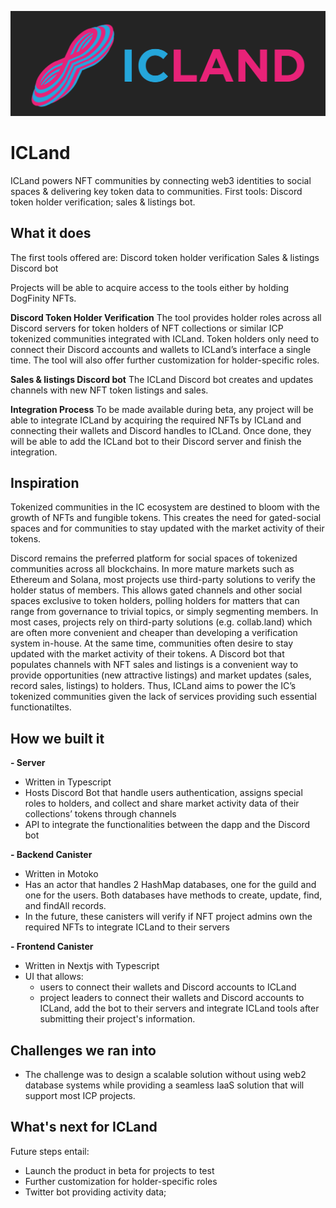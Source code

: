 ![icland-logo](icland-logo.png)

# ICLand

ICLand powers NFT communities by connecting web3 identities to social spaces &amp; delivering key token data to communities. First tools: Discord token holder verification; sales &amp; listings bot.

## What it does

The first tools offered are:
Discord token holder verification
Sales & listings Discord bot

Projects will be able to acquire access to the tools either by holding DogFinity NFTs.

**Discord Token Holder Verification**
The tool provides holder roles across all Discord servers for token holders of NFT collections or similar ICP tokenized communities integrated with ICLand. Token holders only need to connect their Discord accounts and wallets to ICLand’s interface a single time. The tool will also offer further customization for holder-specific roles.

**Sales & listings Discord bot**
The ICLand Discord bot creates and updates channels with new NFT token listings and sales.

**Integration Process**
To be made available during beta, any project will be able to integrate ICLand by acquiring the required NFTs by ICLand and connecting their wallets and Discord handles to ICLand. Once done, they will be able to add the ICLand bot to their Discord server and finish the integration.

## Inspiration

Tokenized communities in the IC ecosystem are destined to bloom with the growth of NFTs and fungible tokens. This creates the need for gated-social spaces and for communities to stay updated with the market activity of their tokens.

Discord remains the preferred platform for social spaces of tokenized communities across all blockchains. In more mature markets such as Ethereum and Solana, most projects use third-party solutions to verify the holder status of members. This allows gated channels and other social spaces exclusive to token holders, polling holders for matters that can range from governance to trivial topics, or simply segmenting members. In most cases, projects rely on third-party solutions (e.g. collab.land) which are often more convenient and cheaper than developing a verification system in-house.
At the same time, communities often desire to stay updated with the market activity of their tokens. A Discord bot that populates channels with NFT sales and listings is a convenient way to provide opportunities (new attractive listings) and market updates (sales, record sales, listings) to holders.
Thus, ICLand aims to power the IC’s tokenized communities given the lack of services providing such essential functionatiltes.

## How we built it

**- Server**

- Written in Typescript
- Hosts Discord Bot that handle users authentication, assigns special roles to holders, and collect and share market activity data of their collections’ tokens through channels
- API to integrate the functionalities between the dapp and the Discord bot

**- Backend Canister**

- Written in Motoko
- Has an actor that handles 2 HashMap databases, one for the guild and one for the users. Both databases have methods to create, update, find, and findAll records.
- In the future, these canisters will verify if NFT project admins own the required NFTs to integrate ICLand to their servers

**- Frontend Canister**

- Written in Nextjs with Typescript
- UI that allows:
  - users to connect their wallets and Discord accounts to ICLand
  - project leaders to connect their wallets and Discord accounts to ICLand, add the bot to their servers and integrate ICLand tools after submitting their project's information.

## Challenges we ran into

- The challenge was to design a scalable solution without using web2 database systems while providing a seamless IaaS solution that will support most ICP projects.

## What's next for ICLand

Future steps entail:

- Launch the product in beta for projects to test
- Further customization for holder-specific roles
- Twitter bot providing activity data;
